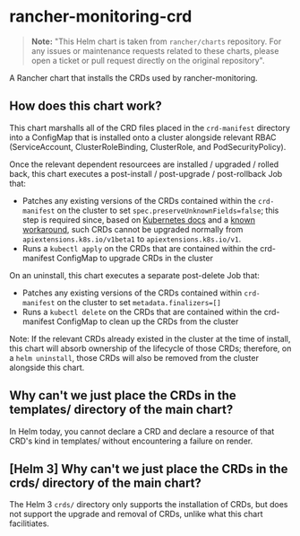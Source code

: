 # rancher-monitoring-crd

> **Note:**
> "This Helm chart is taken from `rancher/charts` repository. For any issues or maintenance requests related to these charts, please open a ticket or pull request directly on the original repository".

A Rancher chart that installs the CRDs used by rancher-monitoring.

## How does this chart work?

This chart marshalls all of the CRD files placed in the `crd-manifest` directory into a ConfigMap that is installed onto a cluster alongside relevant RBAC (ServiceAccount, ClusterRoleBinding, ClusterRole, and PodSecurityPolicy).

Once the relevant dependent resourcees are installed / upgraded / rolled back, this chart executes a post-install / post-upgrade / post-rollback Job that:
- Patches any existing versions of the CRDs contained within the `crd-manifest` on the cluster to set `spec.preserveUnknownFields=false`; this step is required since, based on [Kubernetes docs](https://kubernetes.io/docs/tasks/extend-kubernetes/custom-resources/custom-resource-definitions/#field-pruning) and a [known workaround](https://github.com/kubernetes-sigs/controller-tools/issues/476#issuecomment-691519936), such CRDs cannot be upgraded normally from `apiextensions.k8s.io/v1beta1` to `apiextensions.k8s.io/v1`.
- Runs a `kubectl apply` on the CRDs that are contained within the crd-manifest ConfigMap to upgrade CRDs in the cluster

On an uninstall, this chart executes a separate post-delete Job that:
- Patches any existing versions of the CRDs contained within `crd-manifest` on the cluster to set `metadata.finalizers=[]`
- Runs a `kubectl delete` on the CRDs that are contained within the crd-manifest ConfigMap to clean up the CRDs from the cluster

Note: If the relevant CRDs already existed in the cluster at the time of install, this chart will absorb ownership of the lifecycle of those CRDs; therefore, on a `helm uninstall`, those CRDs will also be removed from the cluster alongside this chart.

## Why can't we just place the CRDs in the templates/ directory of the main chart?

In Helm today, you cannot declare a CRD and declare a resource of that CRD's kind in templates/ without encountering a failure on render.

## [Helm 3] Why can't we just place the CRDs in the crds/ directory of the main chart?

The Helm 3 `crds/` directory only supports the installation of CRDs, but does not support the upgrade and removal of CRDs, unlike what this chart facilitiates.